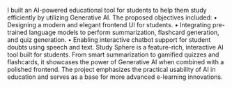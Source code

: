 I built an AI-powered educational tool for students to help them study efficiently by utilizing Generative AI. The proposed objectives included:
•	Designing a modern and elegant frontend UI for students.
•	Integrating pre-trained language models to perform summarization, flashcard generation, and quiz generation.
•	Enabling interactive chatbot support for student doubts using speech and text.
Study Sphere is a feature-rich, interactive AI tool built for students.
From smart summarization to gamified quizzes and flashcards, it showcases the power of Generative AI when combined with a polished frontend. 
The project emphasizes the practical usability of AI in education and serves as a base for more advanced e-learning innovations. 
